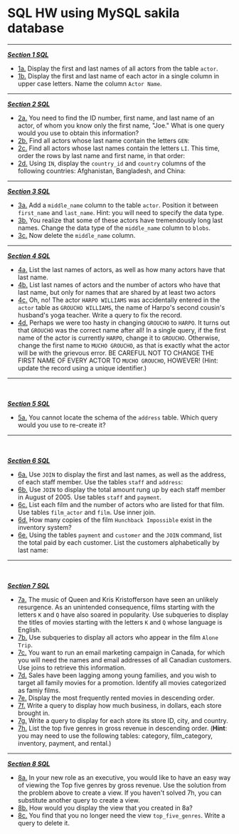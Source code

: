 # SQL HW using MySQL sakila database
***
[_**Section 1 SQL**_](./SQL-No_01)
  * [1a.](./SQL-No_01/SQL_1a.sql)  Display the first and last names of all actors from the table `actor`. 
  * [1b.](./SQL-No_01/SQL_1b.sql)  Display the first and last name of each actor in a single column in upper case letters. Name the column `Actor Name`.
***
[_**Section 2 SQL**_](./SQL-No_02)
  * [2a.](./SQL-No_02/SQL_2a.sql)  You need to find the ID number, first name, and last name of an actor, of whom you know only the first name, "Joe." What is one query would you use to obtain this information?  	
  * [2b.](./SQL-No_02/SQL_2b.sql)  Find all actors whose last name contain the letters `GEN`:  	
  * [2c.](./SQL-No_02/SQL_2c.sql)  Find all actors whose last names contain the letters `LI`. This time, order the rows by last name and first name, in that order:
  * [2d.](./SQL-No_02/SQL_2d.sql)  Using `IN`, display the `country_id` and `country` columns of the following countries: Afghanistan, Bangladesh, and China:
***
[_**Section 3 SQL**_](./SQL-No_03)
  * [3a.](./SQL-No_03/SQL_3a.sql)  Add a `middle_name` column to the table `actor`. Position it between `first_name` and `last_name`. Hint: you will need to specify the data type.  	
  * [3b.](./SQL-No_03/SQL_3b.sql)  You realize that some of these actors have tremendously long last names. Change the data type of the `middle_name` column to `blobs`.
  * [3c.](./SQL-No_03/SQL_3c.sql)  Now delete the `middle_name` column.
***
[_**Section 4 SQL**_](./SQL-No_04)
  * [4a.](./SQL-No_04/SQL_4a.sql)  List the last names of actors, as well as how many actors have that last name.  	
  * [4b.](./SQL-No_04/SQL_4b.sql)  List last names of actors and the number of actors who have that last name, but only for names that are shared by at least two actors  	
  * [4c.](./SQL-No_04/SQL_4c.sql)  Oh, no! The actor `HARPO WILLIAMS` was accidentally entered in the `actor` table as `GROUCHO WILLIAMS`, the name of Harpo's second cousin's husband's yoga teacher. Write a query to fix the record.  	
  * [4d.](./SQL-No_04/SQL_4d.sql)  Perhaps we were too hasty in changing `GROUCHO` to `HARPO`. It turns out that `GROUCHO` was the correct name after all! In a single query, if the first name of the actor is currently `HARPO`, change it to `GROUCHO`. Otherwise, change the first name to `MUCHO GROUCHO`, as that is exactly what the actor will be with the grievous error. BE CAREFUL NOT TO CHANGE THE FIRST NAME OF EVERY ACTOR TO `MUCHO GROUCHO`, HOWEVER! (Hint: update the record using a unique identifier.)
***
<br></br>
[_**Section 5 SQL**_](./SQL-No_05)
  * [5a.](./SQL-No_05/SQL_5a.sql)  You cannot locate the schema of the `address` table. Which query would you use to re-create it? 
***
<br></br> 
[_**Section 6 SQL**_](./SQL-No_06)
  * [6a.](./SQL-No_06/SQL_6a.sql)  Use `JOIN` to display the first and last names, as well as the address, of each staff member. Use the tables `staff` and `address`:
  * [6b.](./SQL-No_06/SQL_6b.sql)  Use `JOIN` to display the total amount rung up by each staff member in August of 2005. Use tables `staff` and `payment`.   	
  * [6c.](./SQL-No_06/SQL_6c.sql)  List each film and the number of actors who are listed for that film. Use tables `film_actor` and `film`. Use inner join.  	
  * [6d.](./SQL-No_06/SQL_6d.sql)  How many copies of the film `Hunchback Impossible` exist in the inventory system?
  * [6e.](./SQL-No_06/SQL_6e.sql)  Using the tables `payment` and `customer` and the `JOIN` command, list the total paid by each customer. List the customers alphabetically by last name:
***
<br></br>
[_**Section 7 SQL**_](./SQL-No_07)
  * [7a.](./SQL-No_07/SQL_7a.sql)  The music of Queen and Kris Kristofferson have seen an unlikely resurgence. As an unintended consequence, films starting with the letters `K` and `Q` have also soared in popularity. Use subqueries to display the titles of movies starting with the letters `K` and `Q` whose language is English. 
  * [7b.](./SQL-No_07/SQL_7b.sql)  Use subqueries to display all actors who appear in the film `Alone Trip`.   
  * [7c.](./SQL-No_07/SQL_7c.sql)  You want to run an email marketing campaign in Canada, for which you will need the names and email addresses of all Canadian customers. Use joins to retrieve this information.
  * [7d.](./SQL-No_07/SQL_7d.sql)  Sales have been lagging among young families, and you wish to target all family movies for a promotion. Identify all movies categorized as famiy films.
  * [7e.](./SQL-No_07/SQL_7e.sql)  Display the most frequently rented movies in descending order.  	
  * [7f.](./SQL-No_07/SQL_7f.sql)  Write a query to display how much business, in dollars, each store brought in.
  * [7g.](./SQL-No_07/SQL_7g.sql)  Write a query to display for each store its store ID, city, and country.  	
  * [7h.](./SQL-No_07/SQL_7h.sql)  List the top five genres in gross revenue in descending order. (**Hint**: you may need to use the following tables: category, film_category, inventory, payment, and rental.)
***
[_**Section 8 SQL**_](./SQL-No_08)
  * [8a.](./SQL-No_08/SQL_8a.sql)  In your new role as an executive, you would like to have an easy way of viewing the Top five genres by gross revenue. Use the solution from the problem above to create a view. If you haven't solved 7h, you can substitute another query to create a view.  	
  * [8b.](./SQL-No_08/SQL_8b.sql)  How would you display the view that you created in 8a?
  * [8c.](./SQL-No_08/SQL_8c.sql)  You find that you no longer need the view `top_five_genres`. Write a query to delete it.
